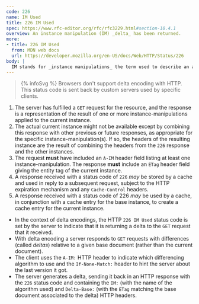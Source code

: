 ```yaml
---
code: 226
name: IM Used
title: 226 IM Used
spec: https://www.rfc-editor.org/rfc/rfc3229.html#section-10.4.1
overview: An instance manipulation (IM) _delta_ has been returned.
more:
- title: 226 IM Used
  from: MDN web docs
  url: https://developer.mozilla.org/en-US/docs/Web/HTTP/Status/226
body: |
  IM stands for _instance manipulations_ the term used to describe an algorithm generating a delta.
---
```


> {% infoSvg %} Browsers don't support delta encoding with HTTP. This status code is sent back by custom servers used by specific clients.

1. The server has fulfilled a `GET` request for the resource, and the response is a representation of the result of one or more instance-manipulations applied to the current instance.
1. The actual current instance might not be available except by combining this response with other previous or future responses, as appropriate for the specific instance-manipulation(s). If so, the headers of the resulting instance are the result of combining the headers from the `226` response and the other instances.
1. The request **must** have included an `A-IM` header field listing at least one instance-manipulation. The response **must** include an `ETag` header field giving the entity tag of the current instance.
1. A response received with a status code of `226` _may_ be stored by a cache and used in reply to a subsequent request, subject to the HTTP expiration mechanism and any `Cache-Control` headers.
1. A response received with a status code of 226 _may_ be used by a cache, in conjunction with a cache entry for the base instance, to create a cache entry for the current instance.

- In the context of delta encodings, the HTTP `226 IM Used` status code is set by the server to indicate that it is returning a delta to the `GET` request that it received.
- With delta encoding a server responds to `GET` requests with differences (called _deltas_) relative to a given base document (rather than the current document).
- The client uses the `A-IM:` HTTP header to indicate which differencing algorithm to use and the `If-None-Match:` header to hint the server about the last version it got.
- The server generates a delta, sending it back in an HTTP response with the `226` status code and containing the `IM:` (with the name of the algorithm used) and `Delta-Base:` (with the `ETag` matching the base document associated to the delta) HTTP headers.
